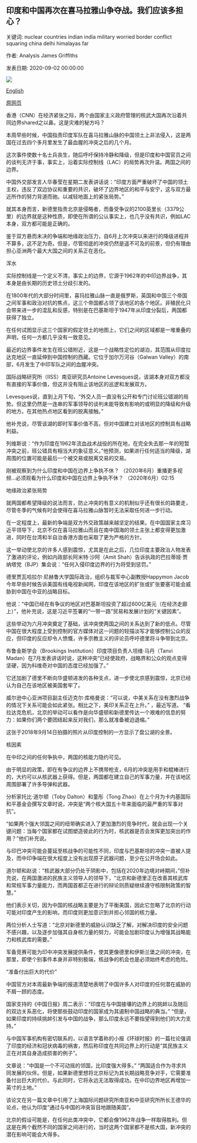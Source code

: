 ## 印度和中国再次在喜马拉雅山争夺战。我们应该多担心？

关键词: nuclear countries indian india military worried border conflict squaring china delhi himalayas far

作者: Analysis James Griffiths

发表日期: 2020-09-02 00:00:00

![](https://cdn.cnn.com/cnnnext/dam/assets/200617085154-03-india-china-border-tension-0617-super-tease.jpg)

[English](India%20and%20China%20are%20squaring%20off%20in%20the%20Himalayas%20again.%20How%20worried%20should%20we%20be%3F.md)

[原网页](https://edition.cnn.com/2020/09/02/asia/india-china-himalayas-border-intl-hnk/index.html)

香港（CNN）在经济紧张之际，两个由国家主义政府管理的核武大国再次沿着共同边界shared之以鼻。这是灾难的秘方吗？

本周早些时候，中国指责印度军队在喜马拉雅山脉的中国领土上非法侵入，这是两国在过去四个多月里发生了最血腥的冲突之后的几个月。

这次事件使数十名士兵丧生，随后呼吁保持冷静和降级，但是印度和中国官员之间的谈判无济于事，事实上，沿着实际控制线（LAC）的局势再次升温。两国之间的边界。

中国外交部发言人华春莹在星期二发表讲话说：“印度方面严重破坏了中国的领土主权，违反了双边协议和重要的共识，破坏了边界地区的和平与安宁，这与双方最近所作的努力背道而驰。以减轻地面上的紧张局势。”

就其本身而言，新德里指责北京是侵略者，而备受争议的2100英里长（3379公里）的边界就是这种性质，即使在所谓的公认事实上，也几乎没有共识，例如LAC本身，双方都可能是正确的。

鉴于双方悬而未决的争端和地缘政治压力，自6月上次冲突以来进行的降级进程并不算多，这不足为奇。但是，尽管彻底的冲突仍然是遥不可及的前景，但仍有理由担心亚洲两个最大大国之间的关系正在恶化。

浑水

实际控制线是一个定义不清，事实上的边界，它源于1962年的中印边界战争，其本身是由长期的历史领土分歧引发的。

在1800年代的大部分时间里，喜玛拉雅山脉一直是俄罗斯，英国和中国三个帝国之间军事和政治对抗的焦点，这三个帝国都占领了该地区的各个地区。非殖民化只会带来进一步的混乱和反感，特别是在巴基斯坦于1947年从印度分裂后，两国都获得了独立。

在任何试图显示这三个国家的假定领土的地图上，它们之间的区域都是一堆重叠的声明，任何一方都几乎没有一致意见。

最近的边界事件发生在班公错附近，这是一个战略性定位的湖泊，其范围从印度拉达克地区一直延伸到中国控制的西藏。它位于加尔万河谷（Galwan Valley）的南部，6月发生了中印军队之间的血腥冲突。

国际战略研究所（IISS）南亚研究员Antoine Levesques说，该湖本身对双方都没有直接的军事价值，但这并没有阻止该地区的巡逻和发展双方。

Levesques说，直到上月下旬，“外交人员一直没有公开和专门讨论班公错湖的局势。但这里仍然是一连串的军事领导的谈判未能导致有影响的或明显的降级和升级的地方。在其他热点地区看到的脱离接触。”

他补充说，尽管该湖的即时军事价值不高，但对中国建立对该地区的控制具有战略利益。

列维斯说：“作为印度在1962年流血战术战役的所在地，在完全失去那一年的短暂冲突之前，班公错具有相当大的象征意义。”他预测，如果进行任何适当的降级，湖周围的位置可能是最后一个被交易或脱离交易的交易。

刚被观察到为什么印度和中国在边界上争执不休？ （2020年6月）重播更多视频...必须观看为什么印度和中国在边界上争执不休？ （2020年6月）02:15

地缘政治紧张局势

就两国都希望降级的说法而言，防止冲突的有意义的机制似乎还有很长的路要走，尽管冬季的气候有时会使得在喜马拉雅山脉暂时无法采取任何进一步行动。

在一定程度上，最新的争端是双方外交政策越来越坚定的结果。在中国国家主席习近平领导下，北京不仅在喜马拉雅山而且在南中国海的领土主张上都变得更加激进，同时在台湾和半自治香港方面也采取了更为严格的方针。

这一举动使北京的许多人感到震惊，尤其是在此之后，几位印度主要政治人物发表了激进的评论，例如内政部长阿米特·沙阿（Amit Shah）告诉执政的巴拉蒂娅·贾纳塔党（BJP）集会说：“任何入侵印度边界的行为将受到惩罚。”

德里贾瓦哈拉尔·尼赫鲁大学国际政治，组织与裁军中心副教授Happymon Jacob今年早些时候告诉美国有线电视新闻网，印度在该地区的扩张或扩张要塞可能会威胁到中国在中亚的战略目标。

他说：“中国已经在有争议的地区对巴基斯坦投资了超过600亿美元（在经济走廊上）”，他补充说，这是习近平签署的“一带一路”贸易和发展计划的“关键因素”。

这些举动为六月冲突奠定了基础，该冲突使两国之间的关系达到了新的低点。尽管中国在很大程度上受到控制的官方媒体对这一问题的轻描淡写才能够控制公众的反应，但印度的反应却令人愤慨，许多宗教主义的评论员呼吁德里将斗争带到北京。

布鲁金斯学会（Brookings Institution）印度项目负责人坦维·马丹（Tanvi Madan）在7月发表讲话时说，这种冲突“已经使政府，战略界和公众的观点变得坚硬，因为科维奇对中国的态度已经加强了。”

它还加剧了德里不断向华盛顿进发的各种支点，进一步使北京感到震惊，北京已经认为自己在该地区被美国套牢了。

威尔逊中心亚洲项目副主任迈克尔·库格曼说：“可以说，中美关系在没有激烈战争的情况下关系可能会如此紧张。相比之下，美印关系正在上升。” ，最近写道。 “看拉达克危机，北京的举动可以看作是向华盛顿和新德里传达一个艰难的信息的努力：如果你们两个要团结起来反对我们，那么就准备被迫退缩。”

这张于2018年9月14日拍摄的照片从印度控制的一方显示了盘公湖的全景。

核因素

在中印之间的任何争执中，两国的核能力隐约可见。

由于明显的政策，即在有争议的边界上不携带枪支，6月的冲突是用手和棍棒进行的，大约可以从核武器上获得。但是，两国都在建立自己的军事力量，并在该地区周围部署了许多导弹和武器。

分析家托比·道尔顿（Toby Dalton）和童彤（Tong Zhao）在上个月为卡内基国际和平基金会撰写文章时说，冲突是“两个核大国五十年来面临的最严重的军事对抗”。

“如果两个强大邻国之间的纽带确实进入了更加激烈的竞争时代，就会出现一个关键问题：当每个国家都在试图塑造彼此的行为时，核武器是否会发挥更加突出的作用？”他们补充说。

与印巴冲突可能会蔓延至核战争的可能性不同，印度与巴基斯坦的冲突一直被人提及，而中印争端在很大程度上没有出现原子武器问题，至少在公开场合如此。

道尔顿和赵说：“核武器大部分仍处于阴影中，包括在2020年边境对峙期间，”但补充说，在两国激进的民族主义领导人的领导下，“北京和新德里正在改善其核武库和常规军事力量能力，而两国首都正在进行的辩论则质疑继续遵守核限制政策的智慧。”

他们表示关切，因为中国的核战略主要是为了平衡美国，因此它忽略了北京的行动可能对印度产生的影响，而印度则更加意识到并担心邻国的核力量。

两位分析人士写道：“北京对新德里的威胁认识缺乏了解，对解决印度的安全问题不感兴趣，以及逐步加强其自身核力量的努力，可能会加剧印度认为增强其战略能力和核武库的需要。”

军备竞赛可能为印中冲突发展提供条件，使其更像德里和伊斯兰堡之间的冲突，在那里，即使个别事件本身并非特别极端，核战争的机会也是必须始终考虑的危险。

“准备付出巨大的代价”

中国官方对本周最新争端的报道清楚地表明了中国许多人对印度的任何潜在威胁的不屑一顾的态度。

国家支持的《中国日报》周二表示：“印度在与中国接壤的边界上的挑衅以及随后的双边关系恶化，将使那些鼓动印度的国家成为其遏制中国战略的典当。” “但是，如果印度的持续挑衅引发与中国的战争，那么印度永远不要指望得到他们的大力支持。”

与中国军事机构有密切联系的，以语言学着称的小报《环球时报》的一篇社论强调了印度的经济和冠状病毒的祸害，然后称印度在共同边界上的行动是“其民族主义正在对其自身造成损害的例子”。

文章说：“中国是一个不可动摇的邻国，比印度强大得多。” “两国适合作为寻求共同发展的伙伴。但是，如果新德里想将北京标记为其长期战略竞争对手，它需要准备付出巨大的代价。与此同时，它将永远无法取得成功。在中印边界地区再增加一英寸的土地。”

该论文在另一篇文章中引用了上海国际问题研究所南亚和中亚研究所所长王德华的论点，他认为印度“通过与中国的冲突盲目地跟随美国”。

北京的假设可能是，在任何此类冲突中，它都会像1962年战争一样取得胜利。但这是在两个截然不同的国家之间进行的，当时这两个国家都不是核大国，新冲突的潜在影响可能会大得多。